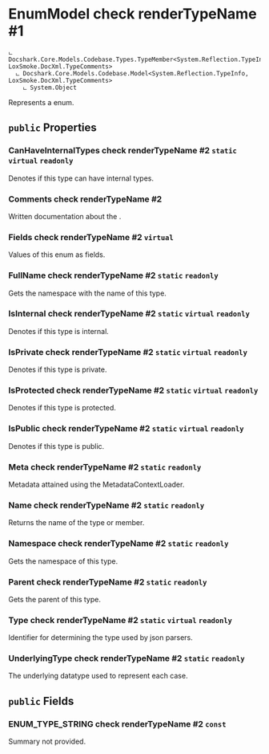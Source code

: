 # EnumModel check renderTypeName #1

```
ட Docshark.Core.Models.Codebase.Types.TypeMember<System.Reflection.TypeInfo, LoxSmoke.DocXml.TypeComments>
  ட Docshark.Core.Models.Codebase.Model<System.Reflection.TypeInfo, LoxSmoke.DocXml.TypeComments>
    ட System.Object
```

Represents a enum.

## `public` Properties

### CanHaveInternalTypes check renderTypeName #2 `static` `virtual` `readonly`

Denotes if this type can have internal types.

### Comments check renderTypeName #2

Written documentation about the <see cref="P:Docshark.Core.Models.Codebase.Model`2.Meta" />.

### Fields check renderTypeName #2 `virtual`

Values of this enum as fields.

### FullName check renderTypeName #2 `static` `readonly`

Gets the namespace with the name of this type.

### IsInternal check renderTypeName #2 `static` `virtual` `readonly`

Denotes if this type is internal.

### IsPrivate check renderTypeName #2 `static` `virtual` `readonly`

Denotes if this type is private.

### IsProtected check renderTypeName #2 `static` `virtual` `readonly`

Denotes if this type is protected.

### IsPublic check renderTypeName #2 `static` `virtual` `readonly`

Denotes if this type is public.

### Meta check renderTypeName #2 `static` `readonly`

Metadata attained using the MetadataContextLoader.

### Name check renderTypeName #2 `static` `readonly`

Returns the name of the type or member.

### Namespace check renderTypeName #2 `static` `readonly`

Gets the namespace of this type.

### Parent check renderTypeName #2 `static` `readonly`

Gets the parent of this type.

### Type check renderTypeName #2 `static` `virtual` `readonly`

Identifier for determining the type used by json parsers.

### UnderlyingType check renderTypeName #2 `static` `readonly`

The underlying datatype used to represent each case.



## `public` Fields

### ENUM_TYPE_STRING check renderTypeName #2 `const`

Summary not provided.